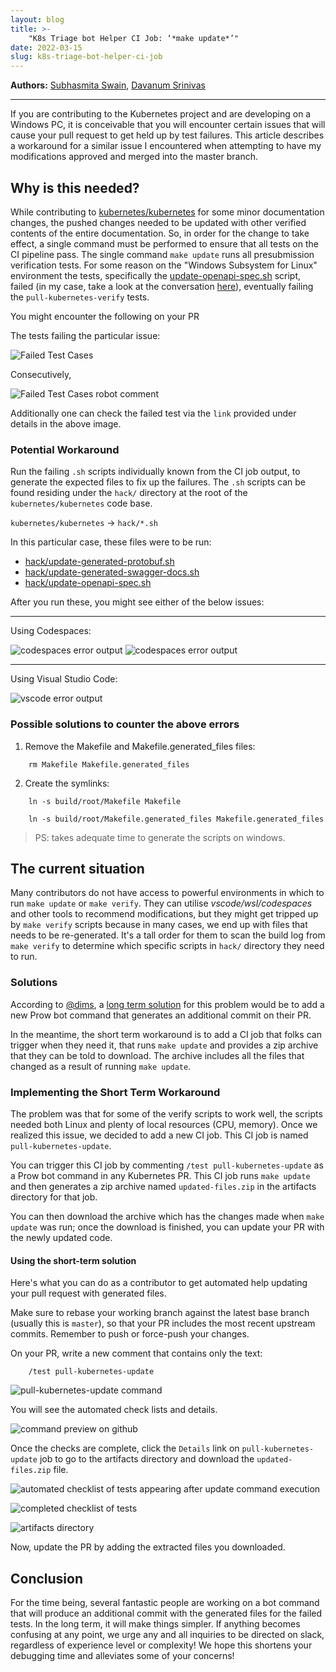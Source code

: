 ```yaml
---
layout: blog
title: >-
    "K8s Triage bot Helper CI Job: ‘*make update*’"
date: 2022-03-15
slug: k8s-triage-bot-helper-ci-job
---
```


**Authors:** [Subhasmita Swain](https://github.com/SubhasmitaSw), [Davanum Srinivas](https://github.com/dims) 

---


If you are contributing to the Kubernetes project and are developing on a Windows PC, it is conceivable that you will encounter certain issues that will cause your pull request to get held up by test failures. This article describes a workaround for a similar issue I encountered when attempting to have my modifications approved and merged into the master branch.

## Why is this needed?
 
While contributing to [kubernetes/kubernetes](https://github.com/kubernetes/kubernetes) for some minor documentation changes, the pushed changes needed to be updated with other verified contents of the entire documentation. So, in order for the change to take effect, a single command must be performed to ensure that all tests on the CI pipeline pass. The single command `make update` runs all presubmission verification tests. For some reason on the "Windows Subsystem for Linux" environment the tests, specifically the [update-openapi-spec.sh](https://github.com/kubernetes/kubernetes/blob/master/hack/update-openapi-spec.sh) script, failed (in my case, take a look at the conversation [here](https://github.com/kubernetes/kubernetes/pull/107691)), eventually failing the `pull-kubernetes-verify` tests.



You might encounter the following on your PR


The tests failing the particular issue:

![Failed Test Cases](failing_test_cases.png)

Consecutively, 

![Failed Test Cases robot comment](k8s_ci_failed_tests.png)

Additionally one can check the failed test via the `link` provided under details in the above image.

### Potential Workaround

Run the failing `.sh` scripts individually known from the CI job output, to generate the expected files to fix up the failures. The `.sh` scripts can be found residing under the `hack/` directory at the root of the `kubernetes/kubernetes` code base. 

`kubernetes/kubernetes` &rarr; `hack/*.sh`



In this particular case, these files were to be run:

* [hack/update-generated-protobuf.sh](https://github.com/kubernetes/kubernetes/blob/master/hack/update-generated-protobuf.sh) 
* [hack/update-generated-swagger-docs.sh](https://github.com/kubernetes/kubernetes/blob/master/hack/update-generated-swagger-docs.sh)
* [hack/update-openapi-spec.sh](https://github.com/kubernetes/kubernetes/blob/master/hack/update-openapi-spec.sh)

After you run these, you might see either of the below issues:

---
Using Codespaces:

![codespaces error output](codespaces.png)
![codespaces error output](codespaces2.png)

---

Using Visual Studio Code:

![vscode error output](vscode.png)

### Possible solutions to counter the above errors

1. Remove the Makefile and Makefile.generated_files files:

```
    rm Makefile Makefile.generated_files
```

2. Create the symlinks:

```
    ln -s build/root/Makefile Makefile
```

```
    ln -s build/root/Makefile.generated_files Makefile.generated_files
```  

> PS: takes adequate time to generate the scripts on windows.

## The current situation

Many contributors do not have access to powerful environments in which to run `make update` or `make verify`. They can utilise *vscode/wsl/codespaces* and other tools to recommend modifications, but they might get tripped up by `make verify` scripts because in many cases, we end up with files that needs to be re-generated. It's a tall order for them to scan the build log from `make verify` to determine which specific scripts in `hack/` directory they need to run.

### Solutions

According to [@dims](https://github.com/dims), a [long term solution](https://github.com/kubernetes/kubernetes/issues/109374#issuecomment-1092155063) for this problem would be to add a new Prow bot command that generates an additional commit on their PR.

In the meantime, the short term workaround is to add a CI job that folks can trigger when they need it, that runs `make update` and provides a zip archive that they can be told to download. The archive includes all the files that changed as a result of running `make update`.

### Implementing the Short Term Workaround

The problem was that for some of the verify scripts to work well, the scripts needed both Linux
and plenty of local resources (CPU, memory). Once we realized this issue, we decided to add a new CI job. This CI job is named `pull-kubernetes-update`.  

You can trigger this CI job by commenting `/test pull-kubernetes-update` as a Prow bot command in any Kubernetes PR. This CI job runs `make update` and then generates a zip archive named `updated-files.zip` in the artifacts directory for that job.  

You can then download the archive which has the changes made when `make update` was run;
once the download is finished, you can update your PR with the newly updated code.

#### Using the short-term solution

Here's what you can do as a contributor to get automated help updating your pull request with generated files.

Make sure to rebase your working branch against the latest base branch (usually this is `master`), so that your PR includes the most recent upstream commits. Remember to push or force-push your changes.

On your PR, write a new comment that contains only the text: 

```
    /test pull-kubernetes-update
```

![pull-kubernetes-update command](tpku_command.png)

You will see the automated check lists and details.

![command preview on github](checklists.png)

Once the checks are complete, click the `Details` link on `pull-kubernetes-update` job to go to the artifacts directory and  download the `updated-files.zip` file.

![automated checklist of tests appearing after update command execution](completed_checklist.png)

![completed checklist of tests](artifacts.png)

![artifacts directory](jenkins.png)

Now, update the PR by adding the extracted files you downloaded. 

## Conclusion

For the time being, several fantastic people are working on a bot command that will produce an additional commit with the generated files for the failed tests. In the long term, it will make things simpler. If anything becomes confusing at any point, we urge any and all inquiries to be directed on slack, regardless of experience level or complexity! We hope this shortens your debugging time and alleviates some of your concerns!
